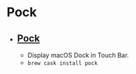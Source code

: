 # Pock
- [Pock](https://pock.dev/)
  - 
  - Display macOS Dock in Touch Bar.
  - `brew cask install pock`
